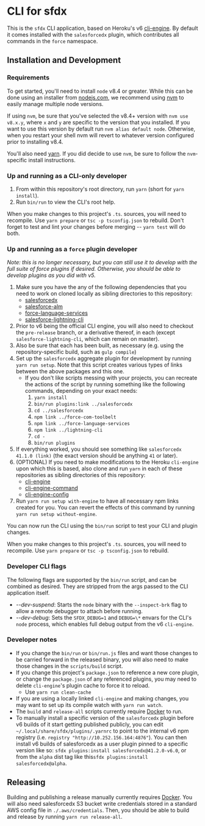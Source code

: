 # CLI for sfdx

This is the `sfdx` CLI application, based on Heroku's v6
[cli-engine](https://github.com/heroku/cli-engine).  By default it comes installed with the `salesforcedx` plugin, which contributes all commands in the `force` namespace.

## Installation and Development

### Requirements

To get started, you'll need to install `node` v8.4 or greater.  While this can be done using an installer from [nodejs.com](nodejs.com), we recommend using [nvm](https://github.com/creationix/nvm) to easily manage multiple node versions.

If using `nvm`, be sure that you've selected the v8.4+ version with `nvm use v8.x.y`, where `x` and `y` are specific to the version that you installed. If you want to use this version by default run `nvm alias default node`. Otherwise, when you restart your shell nvm will revert to whatever version configured prior to installing v8.4.

You'll also need [yarn](https://yarnpkg.com/en/docs/install).  If you did decide to use `nvm`, be sure to follow the `nvm`-specific install instructions.

### Up and running as a CLI-only developer

1. From within this repository's root directory, run `yarn` (short for `yarn install`).
1. Run `bin/run` to view the CLI's root help.

When you make changes to this project's `.ts`. sources, you will need to recompile.  Use `yarn prepare` or `tsc -p tsconfig.json` to rebuild.  Don't forget to test and lint your changes before merging -- `yarn test` will do both.

### Up and running as a `force` plugin developer

*Note: this is no longer necessary, but you can still use it to develop with the full suite of force plugins if desired.  Otherwise, you should be able to develop plugins as you did with v5.*

1. Make sure you have the any of the following dependencies that you need to work on cloned locally as sibling directories to this repository:
    * [salesforcedx](https://git.soma.salesforce.com/salesforcedx/salesforcedx)
    * [salesforce-alm](https://git.soma.salesforce.com/ALMSourceDrivenDev/force-com-toolbelt)
    * [force-language-services](https://git.soma.salesforce.com/DevTools/force-language-services)
    * [salesforce-lightning-cli](https://git.soma.salesforce.com/aura/lightning-cli)
1. Prior to v6 being the official CLI engine, you will also need to checkout the `pre-release` branch, or a derivative thereof, in each (except `salesforce-lightning-cli`, which can remain on master).
1. Also be sure that each has been built, as necessary (e.g. using the repository-specific build, such as `gulp compile`)
1. Set up the `salesforcedx` aggregate plugin for development by running `yarn run setup`.  Note that this script creates various types of links between the above packages and this one.
    * If you don't like scripts messing with your projects, you can recreate the actions of the script by running something like the following commands, depending on your exact needs:
        1. `yarn install`
        1. `bin/run plugins:link ../salesforcedx`
        1. `cd ../salesforcedx`
        1. `npm link ../force-com-toolbelt`
        1. `npm link ../force-language-services`
        1. `npm link ../lightning-cli`
        1. `cd -`
        1. `bin/run plugins`
1. If everything worked, you should see something like `salesforcedx 41.1.0 (link)` (the exact version should be anything `41` or later).
1. (OPTIONAL) If you need to make modifications to the Heroku `cli-engine` upon which this is based, also clone and run `yarn` in each of these repositories as sibling directories of this repository:
    * [cli-engine](https://github.com/heroku/cli-engine)
    * [cli-engine-command](https://github.com/heroku/cli-engine-command)
    * [cli-engine-config](https://github.com/heroku/cli-engine-config)
1. Run `yarn run setup with-engine` to have all necessary npm links created for you.  You can revert the effects of this command by running `yarn run setup without-engine`.

You can now run the CLI using the `bin/run` script to test your CLI and plugin changes.

When you make changes to this project's `.ts`. sources, you will need to recompile.  Use `yarn prepare` or `tsc -p tsconfig.json` to rebuild.

### Developer CLI flags

The following flags are supported by the `bin/run` script, and can be combined as desired.  They are stripped from the args passed to the CLI application itself.

* *--dev-suspend*: Starts the `node` binary with the `--inspect-brk` flag to allow a remote debugger to attach before running.
* *--dev-debug*: Sets the `SFDX_DEBUG=1` and `DEBUG=\*` envars for the CLI's `node` process, which enables full debug output from the v6 `cli-engine`.

### Developer notes

* If you change the `bin/run` or `bin/run.js` files and want those changes to be carried forward in the released binary, you will also need to make those changes in the `scripts/build` script.
* If you change this project's `package.json` to reference a new core plugin, or change the `package.json` of any referenced plugins, you may need to delete `cli-engine`'s plugin cache to force it to reload.
    * Use `yarn run clean-cache`
* If you are using a locally linked `cli-engine` and making changes, you may want to set up its compile watch with `yarn run watch`.
* The `build` and `release-all` scripts currently require [Docker](https://www.docker.com/get-docker) to run.
* To manually install a specific version of the `salesforcedx` plugin before v6 builds of it start getting published publicly, you can edit `~/.local/share/sfdx/plugins/.yarnrc` to point to the internal v6 npm registry (i.e. `registry "http://10.252.156.164:4876"`).  You can then install v6 builds of salesforcedx as a user plugin pinned to a specific version like so: `sfdx plugins:install salesforcedx@41.2.0-v6.0`, or from the `alpha` dist tag like this`sfdx plugins:install salesforcedx@alpha`.

## Releasing

Building and publishing a release manually currently requires [Docker](https://www.docker.com/get-docker).  You will also need salesforcedx S3 bucket write credentials stored in a standard AWS config file in `./.aws/credentials`.  Then, you should be able to build and release by running `yarn run release-all`.
